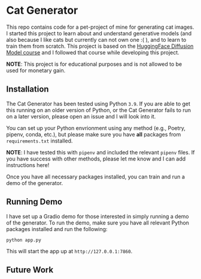 # Cat Generator 

This repo contains code for a pet-project of mine for generating cat images.
I started this project to learn about and understand generative models (and also because I like cats but currently can not own one :( ), and to learn to train them from scratch.
This project is based on the [HuggingFace Diffusion Model course](https://github.com/huggingface/diffusion-models-class) and I followed that course while developing this project.

**NOTE**: This project is for educational purposes and is not allowed to be used for monetary gain.

## Installation

The Cat Generator has been tested using Python `3.9`.
If you are able to get this running on an older version of Python, or the Cat Generator fails to run on a later version, please open an issue and I will look into it.

You can set up your Python envrionment using any method (e.g., Poetry, pipenv, conda, etc.), but please
make sure you have **all** packages from `requirements.txt` installed. 

**NOTE**: I have tested this with `pipenv` and included the relevant `pipenv` files.
If you have success with other methods, please let me know and I can add instructions here!

Once you have all necessary packages installed, you can train and run a demo of the generator.

## Running Demo

I have set up a Gradio demo for those interested in simply running a demo of the generator.
To run the demo, make sure you have all relevant Python packages installed and run the following:

```
python app.py
```

This will start the app up at `http://127.0.0.1:7860`.

## Future Work